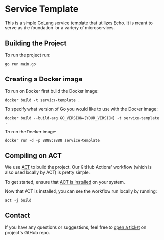 # Service Template

This is a simple GoLang service template that utilizes Echo. It is meant to serve as the foundation for a variety of microservices.

## Building the Project

To run the project run: 

`go run main.go`

## Creating a Docker image 

To run on Docker first build the Docker image: 

`docker build -t service-template .`

To specify what version of Go you would like to use with the Docker image:

`docker build --build-arg GO_VERSION=[YOUR_VERSION] -t service-template .`

To run the Docker image: 

`docker run -d -p 8888:8888 service-template`

## Compiling on ACT 

We use [ACT](https://github.com/nektos/act) to build the project. Our GitHub Actions' workflow (which is also used locally by ACT) is pretty simple.

To get started, ensure that [ACT is installed](https://nektosact.com/installation/index.html) on your system.

Now that ACT is installed, you can see the workflow run locally by running: 

`act -j build`

## Contact

If you have any questions or suggestions, feel free to [open a ticket](https://github.com/UCLALibrary/service-template/issues) on project's GitHub repo.

